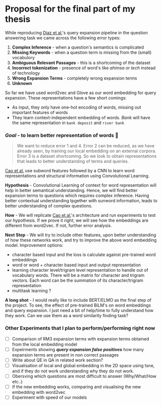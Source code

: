 # Proposal for the final part of my thesis

While reproducing [Diaz et al.](http://www.aclweb.org/anthology/P16-1035)'s query expansion pipeline in the question answering task
we came across the following error types:

1. **Complex Inference** - when a question's semantics is complicated
2. **Missing Keywords** - when a question term is missing from the (small) vocabulory
3. **Ambiguous Relevant Passages** - this is a shortcoming of the dataset
4. **Incorrect tokenization** - presence of word's like *ahimsa* or *tech* instead of technology
5. **Wrong Expansion Terms** - completely wrong expansion terms
6. **Unknown**


So far we have used word2vec and Glove as our word embedding for query expansion. These representations have a few short comings:
- As input, they only have one-hot encoding of words, missing out important features of words
- They learn context-independent embedding of words. *Bank* will have the same representation in ```bank deposit``` and ```river bank```


### ***Goal*** - to learn better representation of words :space_invader: 
> We want to reduce error 1 and 4. Error 2 can be reduced, as we have already seen, by training our local embedding on an external corpora.
 Error 3 is a dataset shortcoming. So we look to obtain representations that leads to better understanding of terms and queries.


[Cao et al.](https://aaai.org/ocs/index.php/AAAI/AAAI17/paper/view/14724) use subword features followed by a CNN to learn word representations
and structural information using Convolutional Learning. 

**Hypothesis** - Convolutional Learning of context for word representation will help in better semantical understanding. Hence,  we 
 will find better expansion terms to questions which requires complex inference. Having better contextual understanding tpgether with sunword information, 
leads to better understanding of complex questions.

**How** - We will replicate [Cao et al.](https://aaai.org/ocs/index.php/AAAI/AAAI17/paper/view/14724)'s architecture and run experiments 
to test our hypothesis. If we prove it right, we will see how the embeddings are different from word2vec. If not, further error analysis.

**Next Step** - We will try to include other features, upon better understanding of how these networks work, and try to improve the above word embedding model.
Improvement options:
- character based input and the loss is calculate against pre-trained word embeddings 
- word or word + character based input and output representation
- learning character level/trigram level representation to handle out of vocabulary words. There will be a matrix for character and trigram vectors. Each word can be the summation of its character/trigram representation
- multitask learning ? 

**A long shot** - I would really like to include BERT/ELMO as the final step of the project. To see, the effect of pre-trained BiLM's on word embeddings and query expansion. I just need a bit of help/time to fully understand how they work.
Can we use them as a word similarity finding task?



### Other Experiments that I plan to perform/performing right now
- [ ] Comparison of RM3 expansion terms with expansion terms obtained from the local embedding model 
- [ ] Expeirments showing ***query expansion false positives*** how many expansion terms are present in non correct passages
- [ ] Write about QE in QA in related work section? 
- [ ] Visualisation of local and global embedding in the 2D space using tsne, and if they do not work understanding why they do not work.
- [ ] Obersving which questions are most difficult to answer (Why/What/How etc..)
- [ ] If the new embedding works, comparing and visualising the new embedding with word2vec
- [ ] Experiment with speed of our models
